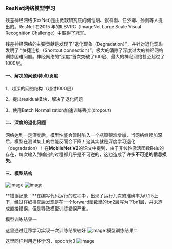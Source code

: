 ### ResNet网络模型学习

残差神经网络(ResNet)是由微软研究院的何恺明、张祥雨、任少卿、孙剑等人提出的。ResNet 在2015 年的ILSVRC（ImageNet Large Scale Visual Recognition Challenge）中取得了冠军。

残差神经网络的主要贡献是发现了“退化现象（Degradation）”，并针对退化现象发明了 “快捷连接（Shortcut connection）”，极大的消除了深度过大的神经网络训练困难问题。神经网络的“深度”首次突破了100层、最大的神经网络甚至超过了1000层。

#### 一、解决的问题/特点/贡献

1、超深的网络结构（超过1000层）

2、提出residual模块，解决了退化问题

3、使用Batch Normalization加速训练丢弃(dropout)

#### 二、深度的退化问题

网络达到一定深度后，模型性能会暂时陷入一个瓶颈很难增加，当网络继续加深后，模型在测试集上的性能反而会下降！这其实就是深度学习退化（degradation）！在**MobileNet V2**的论文中提到，由于非线性激活函数Relu的存在，每次输入到输出的过程都几乎是不可逆的，这也造成了许多**不可逆的信息损失**。

#### 三、模型结构
![image](https://user-images.githubusercontent.com/86656412/198867927-628e21c1-e29d-40b0-aefd-20330d7346af.png)
![image](https://user-images.githubusercontent.com/86656412/198867929-90d55f14-b435-4ad7-b09b-e7681b6a65f0.png)


**错误记录：**在编写代码运行的过程中，出现了运行几次的准确率为0.25上下，经过仔细排查后发现是在一个forward函数里的bn2层写为了bn1层，并未造成直接错误，但是导致模型训练错误严重。

模型训练结果一

这里通过迁移学习实现一次训练结果较好
![image](https://user-images.githubusercontent.com/86656412/198867764-db6d32c3-17f6-43ac-8dae-6c0a8a80ef30.png)
模型训练结果二

这里同样利用迁移学习，epoch为3
![image](https://user-images.githubusercontent.com/86656412/198867777-f91bb34b-c084-494c-a6f3-ab1546d7edc6.png)
